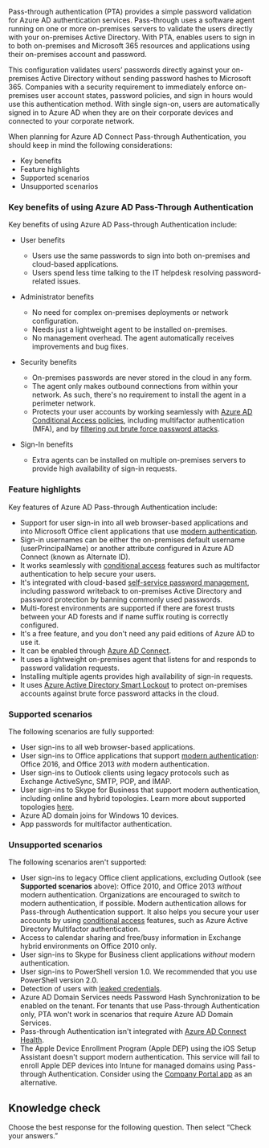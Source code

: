 Pass-through authentication (PTA) provides a simple password validation for Azure AD authentication services. Pass-through uses a software agent running on one or more on-premises servers to validate the users directly with your on-premises Active Directory. With PTA, enables users to sign in to both on-premises and Microsoft 365 resources and applications using their on-premises account and password.

This configuration validates users’ passwords directly against your on-premises Active Directory without sending password hashes to Microsoft 365. Companies with a security requirement to immediately enforce on-premises user account states, password policies, and sign in hours would use this authentication method. With single sign-on, users are automatically signed in to Azure AD when they are on their corporate devices and connected to your corporate network.

When planning for Azure AD Connect Pass-through Authentication, you should keep in mind the following considerations:

 -  Key benefits
 -  Feature highlights
 -  Supported scenarios
 -  Unsupported scenarios

### Key benefits of using Azure AD Pass-Through Authentication

Key benefits of using Azure AD Pass-through Authentication include:

 -  User benefits
    
     -  Users use the same passwords to sign into both on-premises and cloud-based applications.
     -  Users spend less time talking to the IT helpdesk resolving password-related issues.
 -  Administrator benefits
    
     -  No need for complex on-premises deployments or network configuration.
     -  Needs just a lightweight agent to be installed on-premises.
     -  No management overhead. The agent automatically receives improvements and bug fixes.
 -  Security benefits
    
     -  On-premises passwords are never stored in the cloud in any form.
     -  The agent only makes outbound connections from within your network. As such, there's no requirement to install the agent in a perimeter network.
     -  Protects your user accounts by working seamlessly with [Azure AD Conditional Access policies](/azure/active-directory/active-directory-conditional-access-azure-portal), including multifactor authentication (MFA), and by [filtering out brute force password attacks](/azure/active-directory/connect/active-directory-aadconnect-pass-through-authentication-smart-lockout).
 -  Sign-In benefits
    
     -  Extra agents can be installed on multiple on-premises servers to provide high availability of sign-in requests.

### Feature highlights

Key features of Azure AD Pass-through Authentication include:

 -  Support for user sign-in into all web browser-based applications and into Microsoft Office client applications that use [modern authentication](https://www.microsoft.com/microsoft-365/blog/2015/11/19/updated-office-365-modern-authentication-public-preview/?azure-portal=true).
 -  Sign-in usernames can be either the on-premises default username (userPrincipalName) or another attribute configured in Azure AD Connect (known as Alternate ID).
 -  It works seamlessly with [conditional access](/azure/active-directory/active-directory-conditional-access-azure-portal) features such as multifactor authentication to help secure your users.
 -  It's integrated with cloud-based [self-service password management](/azure/active-directory/authentication/active-directory-passwords-overview), including password writeback to on-premises Active Directory and password protection by banning commonly used passwords.
 -  Multi-forest environments are supported if there are forest trusts between your AD forests and if name suffix routing is correctly configured.
 -  It's a free feature, and you don't need any paid editions of Azure AD to use it.
 -  It can be enabled through [Azure AD Connect](/azure/active-directory/connect/active-directory-aadconnect).
 -  It uses a lightweight on-premises agent that listens for and responds to password validation requests.
 -  Installing multiple agents provides high availability of sign-in requests.
 -  It uses [Azure Active Directory Smart Lockout](/azure/active-directory/connect/active-directory-aadconnect-pass-through-authentication-smart-lockout) to protect on-premises accounts against brute force password attacks in the cloud.

### Supported scenarios

The following scenarios are fully supported:

 -  User sign-ins to all web browser-based applications.
 -  User sign-ins to Office applications that support [modern authentication](https://www.microsoft.com/microsoft-365/blog/2015/11/19/updated-office-365-modern-authentication-public-preview/?azure-portal=true): Office 2016, and Office 2013 *with* modern authentication.
 -  User sign-ins to Outlook clients using legacy protocols such as Exchange ActiveSync, SMTP, POP, and IMAP.
 -  User sign-ins to Skype for Business that support modern authentication, including online and hybrid topologies. Learn more about supported topologies [here](https://technet.microsoft.com/library/mt803262.aspx?azure-portal=true).
 -  Azure AD domain joins for Windows 10 devices.
 -  App passwords for multifactor authentication.

### Unsupported scenarios

The following scenarios aren't supported:

 -  User sign-ins to legacy Office client applications, excluding Outlook (see **Supported scenarios** above): Office 2010, and Office 2013 *without* modern authentication. Organizations are encouraged to switch to modern authentication, if possible. Modern authentication allows for Pass-through Authentication support. It also helps you secure your user accounts by using [conditional access](/azure/active-directory/active-directory-conditional-access-azure-portal) features, such as Azure Active Directory Multifactor authentication.
 -  Access to calendar sharing and free/busy information in Exchange hybrid environments on Office 2010 only.
 -  User sign-ins to Skype for Business client applications *without* modern authentication.
 -  User sign-ins to PowerShell version 1.0. We recommended that you use PowerShell version 2.0.
 -  Detection of users with [leaked credentials](https://docs.microsoft.com/azure/active-directory/active-directory-reporting-risk-events#leaked-credentials?azure-portal=true).
 -  Azure AD Domain Services needs Password Hash Synchronization to be enabled on the tenant. For tenants that use Pass-through Authentication only, PTA won't work in scenarios that require Azure AD Domain Services.
 -  Pass-through Authentication isn't integrated with [Azure AD Connect Health](/azure/active-directory/connect-health/active-directory-aadconnect-health).
 -  The Apple Device Enrollment Program (Apple DEP) using the iOS Setup Assistant doesn't support modern authentication. This service will fail to enroll Apple DEP devices into Intune for managed domains using Pass-through Authentication. Consider using the [Company Portal app](https://blogs.technet.microsoft.com/intunesupport/2018/02/08/support-for-multi-token-dep-and-authentication-with-company-portal/?azure-portal=true) as an alternative.

## Knowledge check

Choose the best response for the following question. Then select “Check your answers.”